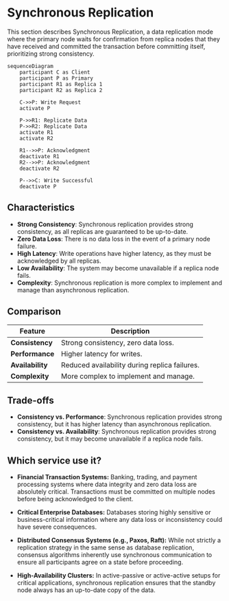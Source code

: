 # Synchronous Replication



This section describes Synchronous Replication, a data replication mode where the primary node waits for confirmation from replica nodes that they have received and committed the transaction before committing itself, prioritizing strong consistency.

```mermaid
sequenceDiagram
    participant C as Client
    participant P as Primary
    participant R1 as Replica 1
    participant R2 as Replica 2

    C->>P: Write Request
    activate P

    P->>R1: Replicate Data
    P->>R2: Replicate Data
    activate R1
    activate R2

    R1-->>P: Acknowledgment
    deactivate R1
    R2-->>P: Acknowledgment
    deactivate R2

    P-->>C: Write Successful
    deactivate P
```

## Characteristics

- **Strong Consistency**: Synchronous replication provides strong consistency, as all replicas are guaranteed to be up-to-date.
- **Zero Data Loss**: There is no data loss in the event of a primary node failure.
- **High Latency**: Write operations have higher latency, as they must be acknowledged by all replicas.
- **Low Availability**: The system may become unavailable if a replica node fails.
- **Complexity**: Synchronous replication is more complex to implement and manage than asynchronous replication.

## Comparison

| Feature | Description |
|---|---|
| **Consistency** | Strong consistency, zero data loss. |
| **Performance** | Higher latency for writes. |
| **Availability** | Reduced availability during replica failures. |
| **Complexity** | More complex to implement and manage. |

## Trade-offs

- **Consistency vs. Performance**: Synchronous replication provides strong consistency, but it has higher latency than asynchronous replication.
- **Consistency vs. Availability**: Synchronous replication provides strong consistency, but it may become unavailable if a replica node fails.

## Which service use it?



-   **Financial Transaction Systems:** Banking, trading, and payment processing systems where data integrity and zero data loss are absolutely critical. Transactions must be committed on multiple nodes before being acknowledged to the client.

-   **Critical Enterprise Databases:** Databases storing highly sensitive or business-critical information where any data loss or inconsistency could have severe consequences.

-   **Distributed Consensus Systems (e.g., Paxos, Raft):** While not strictly a replication strategy in the same sense as database replication, consensus algorithms inherently use synchronous communication to ensure all participants agree on a state before proceeding.

-   **High-Availability Clusters:** In active-passive or active-active setups for critical applications, synchronous replication ensures that the standby node always has an up-to-date copy of the data.

